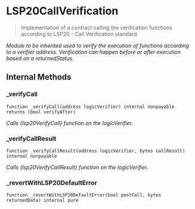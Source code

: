 # LSP20CallVerification

> Implementation of a contract calling the verification functions according to LSP20 - Call Verification standard.

_Module to be inherited used to verify the execution of functions according to a verifier address. Verification can happen before or after execution based on a returnedStatus._

## Internal Methods

### \_verifyCall

```solidity
function _verifyCall(address logicVerifier) internal nonpayable returns (bool verifyAfter)
```

_Calls {lsp20VerifyCall} function on the logicVerifier._

### \_verifyCallResult

```solidity
function _verifyCallResult(address logicVerifier, bytes callResult) internal nonpayable
```

_Calls {lsp20VerifyCallResult} function on the logicVerifier._

### \_revertWithLSP20DefaultError

```solidity
function _revertWithLSP20DefaultError(bool postCall, bytes returnedData) internal pure
```
